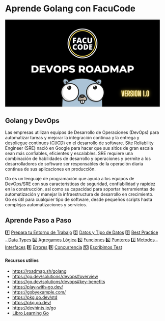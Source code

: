 # Aprende Golang con FacuCode

![](DevOps%20Roadmap.png)


## Golang y DevOps

Las empresas utilizan equipos de Desarrollo de Operaciones (DevOps) para automatizar tareas y mejorar la integración continua y la entrega y despliegue continuos (CI/CD) en el desarrollo de software. Site Reliability Engineer (SRE) nació en Google para hacer que sus sitios de gran escala sean más confiables, eficientes y escalables. SRE requiere una combinación de habilidades de desarrollo y operaciones y permite a los desarrolladores de software ser responsables de la operación diaria continua de sus aplicaciones en producción.

Go es un lenguaje de programación que ayuda a los equipos de DevOps/SRE con sus características de seguridad, confiabilidad y rapidez en la construcción, así como su capacidad para soportar herramientas de automatización y manejar la infraestructura de desarrollo en crecimiento. Go es útil para cualquier tipo de software, desde pequeños scripts hasta complejas automatizaciones y servicios.

## Aprende Paso a Paso 

1️⃣ [Prepara tu Entorno de Trabajo](1-setup.md)
2️⃣ [Datos y Tipo de Datos]()
3️⃣ [Best Practice - Data Types]()
4️⃣ [Agregamos Lógica]()
5️⃣ [Funciones]()
6️⃣ [Punteros]()
7️⃣ [Metodos - Interfaces]()
8️⃣ [Errores]()
9️⃣ [Concurrencia]()
🔟 [Escribimos Test]()

#### Recursos utilies

- https://roadmap.sh/golang
- https://go.dev/solutions/devops#overview
- https://go.dev/solutions/devops#key-benefits
- https://play-with-go.dev/
- https://gobyexample.com/
- https://pkg.go.dev/std
- https://pkg.go.dev/
- https://devhints.io/go
- [Libro Learning Go](https://amzn.to/3nBsAN3)